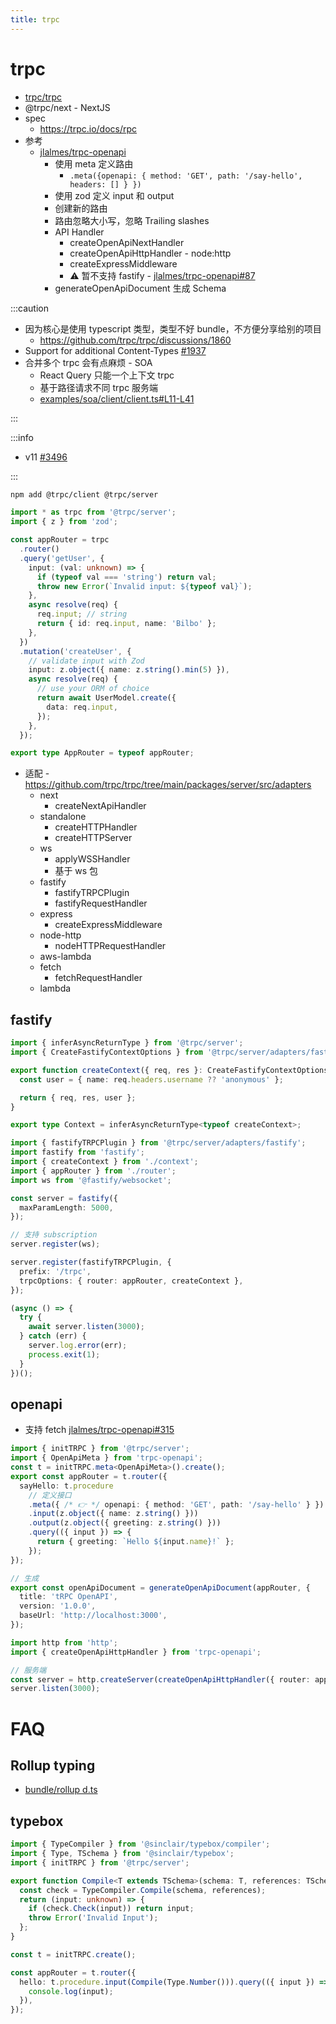 ```yaml
---
title: trpc
---
```


# trpc

- [trpc/trpc](https://github.com/trpc/trpc)
- @trpc/next - NextJS
- spec
  - https://trpc.io/docs/rpc
- 参考
  - [jlalmes/trpc-openapi](https://github.com/jlalmes/trpc-openapi)
    - 使用 meta 定义路由
      - `.meta({openapi: { method: 'GET', path: '/say-hello', headers: [] } })`
    - 使用 zod 定义 input 和 output
    - 创建新的路由
    - 路由忽略大小写，忽略 Trailing slashes
    - API Handler
      - createOpenApiNextHandler
      - createOpenApiHttpHandler - node:http
      - createExpressMiddleware
      - ⚠️ 暂不支持 fastify - [jlalmes/trpc-openapi#87](https://github.com/jlalmes/trpc-openapi/issues/87)
    - generateOpenApiDocument 生成 Schema

:::caution

- 因为核心是使用 typescript 类型，类型不好 bundle，不方便分享给别的项目
  - https://github.com/trpc/trpc/discussions/1860
- Support for additional Content-Types [#1937](https://github.com/trpc/trpc/issues/1937)
- 合并多个 trpc 会有点麻烦 - SOA
  - React Query 只能一个上下文 trpc
  - 基于路径请求不同 trpc 服务端
  - [examples/soa/client/client.ts#L11-L41](https://github.com/trpc/trpc/blob/c49e0333ced133a883d276e51679c10de2f575e8/examples/soa/client/client.ts#L11-L41)

:::

:::info

- v11 [#3496](https://github.com/trpc/trpc/issues/3496)

:::

```bash
npm add @trpc/client @trpc/server
```

```ts
import * as trpc from '@trpc/server';
import { z } from 'zod';

const appRouter = trpc
  .router()
  .query('getUser', {
    input: (val: unknown) => {
      if (typeof val === 'string') return val;
      throw new Error(`Invalid input: ${typeof val}`);
    },
    async resolve(req) {
      req.input; // string
      return { id: req.input, name: 'Bilbo' };
    },
  })
  .mutation('createUser', {
    // validate input with Zod
    input: z.object({ name: z.string().min(5) }),
    async resolve(req) {
      // use your ORM of choice
      return await UserModel.create({
        data: req.input,
      });
    },
  });

export type AppRouter = typeof appRouter;
```

- 适配 - https://github.com/trpc/trpc/tree/main/packages/server/src/adapters
  - next
    - createNextApiHandler
  - standalone
    - createHTTPHandler
    - createHTTPServer
  - ws
    - applyWSSHandler
    - 基于 ws 包
  - fastify
    - fastifyTRPCPlugin
    - fastifyRequestHandler
  - express
    - createExpressMiddleware
  - node-http
    - nodeHTTPRequestHandler
  - aws-lambda
  - fetch
    - fetchRequestHandler
  - lambda

## fastify

```ts title="context.ts"
import { inferAsyncReturnType } from '@trpc/server';
import { CreateFastifyContextOptions } from '@trpc/server/adapters/fastify';

export function createContext({ req, res }: CreateFastifyContextOptions) {
  const user = { name: req.headers.username ?? 'anonymous' };

  return { req, res, user };
}

export type Context = inferAsyncReturnType<typeof createContext>;
```

```ts
import { fastifyTRPCPlugin } from '@trpc/server/adapters/fastify';
import fastify from 'fastify';
import { createContext } from './context';
import { appRouter } from './router';
import ws from '@fastify/websocket';

const server = fastify({
  maxParamLength: 5000,
});

// 支持 subscription
server.register(ws);

server.register(fastifyTRPCPlugin, {
  prefix: '/trpc',
  trpcOptions: { router: appRouter, createContext },
});

(async () => {
  try {
    await server.listen(3000);
  } catch (err) {
    server.log.error(err);
    process.exit(1);
  }
})();
```

## openapi

- 支持 fetch [jlalmes/trpc-openapi#315](https://github.com/jlalmes/trpc-openapi/pull/315)

```ts
import { initTRPC } from '@trpc/server';
import { OpenApiMeta } from 'trpc-openapi';
const t = initTRPC.meta<OpenApiMeta>().create();
export const appRouter = t.router({
  sayHello: t.procedure
    // 定义接口
    .meta({ /* 👉 */ openapi: { method: 'GET', path: '/say-hello' } })
    .input(z.object({ name: z.string() }))
    .output(z.object({ greeting: z.string() }))
    .query(({ input }) => {
      return { greeting: `Hello ${input.name}!` };
    });
});

// 生成
export const openApiDocument = generateOpenApiDocument(appRouter, {
  title: 'tRPC OpenAPI',
  version: '1.0.0',
  baseUrl: 'http://localhost:3000',
});

import http from 'http';
import { createOpenApiHttpHandler } from 'trpc-openapi';

// 服务端
const server = http.createServer(createOpenApiHttpHandler({ router: appRouter })); /* 👈 */
server.listen(3000);
```

# FAQ

## Rollup typing

- [bundle/rollup d.ts](../typescript/typescript-faq.md#bundlerollup-dts)

## typebox

```ts
import { TypeCompiler } from '@sinclair/typebox/compiler';
import { Type, TSchema } from '@sinclair/typebox';
import { initTRPC } from '@trpc/server';

export function Compile<T extends TSchema>(schema: T, references: TSchema[] = []) {
  const check = TypeCompiler.Compile(schema, references);
  return (input: unknown) => {
    if (check.Check(input)) return input;
    throw Error('Invalid Input');
  };
}

const t = initTRPC.create();

const appRouter = t.router({
  hello: t.procedure.input(Compile(Type.Number())).query(({ input }) => {
    console.log(input);
  }),
});
```
